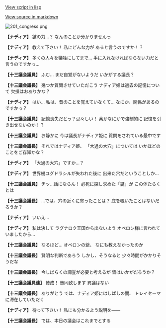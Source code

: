 [View script in lisp](../scripts/100202021.txt)

[View source in markdown](100202021.md)

![201_congress.png](../images/backgrounds/201_congress.png)

**【ナディア】**
鍵の力…？
なんのことか分かりませんっ

**【ナディア】**
教えて下さい！
私にどんな力が
あると言うのですか！？

**【ナディア】**
多くの人々を犠牲にしてまで…
手に入れなければならない力だと
言うのですかっ…

**【十三議会議員】**
ふむ…
まだ自覚がないようだ
いかがする議長？

**【十三議会議長】**
幾つか質問させていただこう
ナディア姫は過去の記憶について
欠損はおありかな？

**【ナディア】**
はい…
私は、昔のことを覚えていなくて…
なにか、関係があるのですかっ？

**【十三議会議員】**
記憶喪失だとっ？忌々しい！
薬かなにかで強制的に
記憶を引き出せないのか！？

**【十三議会議員】**
お静かに
今は議長がナディア姫に
質問をされている最中です

**【十三議会議長】**
それではナディア姫、
「大過の大穴」については
いかほどのことをご存知かな？

**【ナディア】**
「大過の大穴」ですか…？

**【ナディア】**
世界樹ユグドラシルが失われた後に
出来た穴だということしか…

**【十三議会議員】**
チッ…話にならん！
必死に探し求めた「鍵」が
この体たらくとは

**【十三議会議長】**
…では、穴の近くに寄ったことは？
底を覗いたことはないだろうか？

**【ナディア】**
いいえ…

**【ナディア】**
私は決して
ラグナロク王国から出ないよう
オベロン様に言われていましたから…

**【十三議会議員】**
なるほど…
オベロンの爺、
なにも教えなかったのか

**【十三議会議長】**
賢明な判断であろう
しかし、そうなると
少々時間がかかりそうだな

**【十三議会議長】**
今しばらくの調査が必要と考えるが
皆はいかがだろうか？

**【十三議会議員達】**
賛成！
賛同致します
異議はない

**【十三議会議長】**
ありがとう
では、ナディア姫にはしばしの間、
トレイセーマに滞在していただく

**【ナディア】**
待って下さい！
私にも分かるよう説明を――

**【十三議会議長】**
では、本日の議会はこれまでとする
